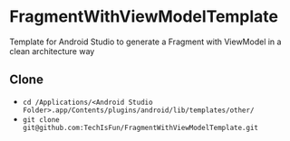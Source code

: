 # FragmentWithViewModelTemplate
Template for Android Studio to generate a Fragment with ViewModel in a clean architecture way

## Clone
* `cd /Applications/<Android Studio Folder>.app/Contents/plugins/android/lib/templates/other/`
* `git clone git@github.com:TechIsFun/FragmentWithViewModelTemplate.git`
